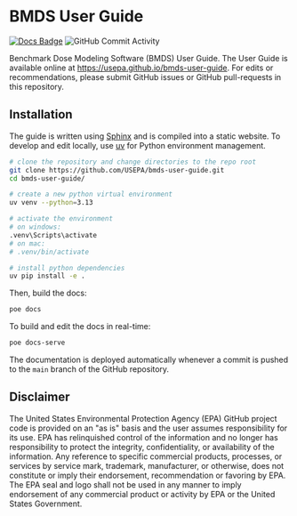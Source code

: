 # BMDS User Guide

[![Docs Badge](https://img.shields.io/badge/Latest-online-brightgreen)](https://usepa.github.io/bmds-user-guide)
![GitHub Commit Activity](https://img.shields.io/github/commit-activity/y/USEPA/bmds-user-guide)

Benchmark Dose Modeling Software (BMDS) User Guide. The User Guide is available online at https://usepa.github.io/bmds-user-guide. For edits or recommendations, please submit GitHub issues or GitHub pull-requests in this repository.

## Installation

The guide is written using [Sphinx](https://www.sphinx-doc.org/en/master/) and is compiled into a static website. To develop and edit locally, use [uv](https://docs.astral.sh/uv/) for Python environment management.

```bash
# clone the repository and change directories to the repo root
git clone https://github.com/USEPA/bmds-user-guide.git
cd bmds-user-guide/

# create a new python virtual environment
uv venv --python=3.13

# activate the environment
# on windows:
.venv\Scripts\activate
# on mac:
# .venv/bin/activate

# install python dependencies
uv pip install -e .
```

Then, build the docs:

```bash
poe docs
```

To build and edit the docs in real-time:

```bash
poe docs-serve
```

The documentation is deployed automatically whenever a commit is pushed to the `main` branch of the GitHub repository.

## Disclaimer

The United States Environmental Protection Agency (EPA) GitHub project code is provided on an "as is" basis and the user assumes responsibility for its use.  EPA has relinquished control of the information and no longer has responsibility to protect the integrity, confidentiality, or availability of the information.  Any reference to specific commercial products, processes, or services by service mark, trademark, manufacturer, or otherwise, does not constitute or imply their endorsement, recommendation or favoring by EPA.  The EPA seal and logo shall not be used in any manner to imply endorsement of any commercial product or activity by EPA or the United States Government.
